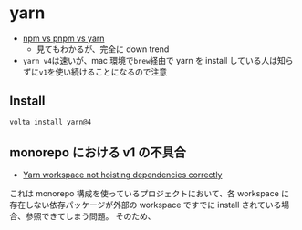 # yarn

- [npm vs pnpm vs yarn](https://npmtrends.com/npm-vs-pnpm-vs-yarn)
  - 見てもわかるが、完全に down trend
- `yarn v4`は速いが、mac 環境で`brew`経由で yarn を install している人は知らずに`v1`を使い続けることになるので注意

## Install

```sh
volta install yarn@4
```

## monorepo における v1 の不具合

- [Yarn workspace not hoisting dependencies correctly](https://github.com/yarnpkg/yarn/issues/7572)

これは monorepo 構成を使っているプロジェクトにおいて、各 workspace に存在しない依存パッケージが外部の workspace ですでに install されている場合、参照できてしまう問題。
そのため、
